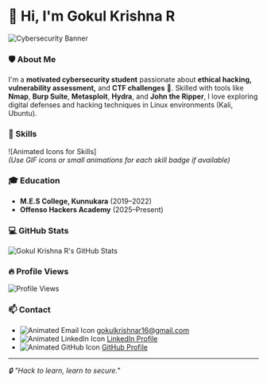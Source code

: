 
# 👋 Hi, I'm Gokul Krishna R  

![Cybersecurity Banner](https://user-gen-media-assets.s3.amazonaws.com/seedream_images/2c27b1f9-dd3f-4e35-a523-1c0fd379f859.png)

### 🛡️ About Me  
I'm a **motivated cybersecurity student** passionate about **ethical hacking, vulnerability assessment,** and **CTF challenges** 🚀. Skilled with tools like **Nmap**, **Burp Suite**, **Metasploit**, **Hydra**, and **John the Ripper**, I love exploring digital defenses and hacking techniques in Linux environments (Kali, Ubuntu).  

### 🧰 Skills  
![Animated Icons for Skills]  
*(Use GIF icons or small animations for each skill badge if available)*

### 🎓 Education  
- **M.E.S College, Kunnukara** (2019–2022)  
- **Offenso Hackers Academy** (2025–Present)  

### 💻 GitHub Stats  
![Gokul Krishna R's GitHub Stats](https://github-readme-stats.vercel.app/api?username=gokulkrishnar16&show_icons=true&hide_title=true&count_private=true&include_all_commits=true&hide=prs&line_height=24)  

### 🔥 Profile Views  
![Profile Views](https://komarev.com/ghpvc/?username=gokulkrishnar16&style=flat&color=blue)  

### 📫 Contact  
- ![Animated Email Icon](your-gif-link.gif) [gokulkrishnar16@gmail.com](mailto:gokulkrishnar16@gmail.com)  
- ![Animated LinkedIn Icon](your-gif-link.gif) [LinkedIn Profile](https://www.linkedin.com/in/gokul-krishna-r-06a45136a)  
- ![Animated GitHub Icon](your-gif-link.gif) [GitHub Profile](https://github.com/gokulkrishnar16)  

---

*🔒 "Hack to learn, learn to secure."*  
